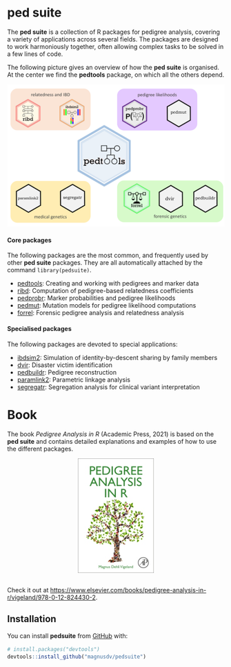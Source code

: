 
<!-- README.md is generated from README.Rmd. Please edit that file -->

# ped suite

<!-- badges: start -->
<!-- badges: end -->

The **ped suite** is a collection of R packages for pedigree analysis,
covering a variety of applications across several fields. The packages
are designed to work harmoniously together, often allowing complex tasks
to be solved in a few lines of code.

The following picture gives an overview of how the **ped suite** is
organised. At the center we find the **pedtools** package, on which all
the others depend.

![](man/figures/logos-pedsuite-wheel.png)

#### Core packages

The following packages are the most common, and frequently used by other
**ped suite** packages. They are all automatically attached by the
command `library(pedsuite)`.

-   [pedtools](https://github.com/magnusdv/pedtools): Creating and
    working with pedigrees and marker data
-   [ribd](https://github.com/magnusdv/ribd): Computation of
    pedigree-based relatedness coefficients
-   [pedprobr](https://github.com/magnusdv/pedprobr): Marker
    probabilities and pedigree likelihoods
-   [pedmut](https://github.com/magnusdv/pedmut): Mutation models for
    pedigree likelihood computations
-   [forrel](https://github.com/magnusdv/forrel): Forensic pedigree
    analysis and relatedness analysis

#### Specialised packages

The following packages are devoted to special applications:

-   [ibdsim2](https://github.com/magnusdv/ibdsim2): Simulation of
    identity-by-descent sharing by family members
-   [dvir](https://github.com/thoree/dvir): Disaster victim
    identification
-   [pedbuildr](https://github.com/magnusdv/pedbuildr): Pedigree
    reconstruction
-   [paramlink2](https://github.com/magnusdv/paramlink2): Parametric
    linkage analysis
-   [segregatr](https://github.com/magnusdv/segregatr): Segregation
    analysis for clinical variant interpretation

# Book

The book *Pedigree Analysis in R* (Academic Press, 2021) is based on the
**ped suite** and contains detailed explanations and examples of how to
use the different packages.

<img src="man/figures/pedinr-cover.jpg" width="35%" style="display: block; margin: auto;" />

<br/> Check it out at
<https://www.elsevier.com/books/pedigree-analysis-in-r/vigeland/978-0-12-824430-2>.

## Installation

You can install **pedsuite** from
[GitHub](https://github.com/magnusdv/pedsuite) with:

``` r
# install.packages("devtools")
devtools::install_github("magnusdv/pedsuite")
```
